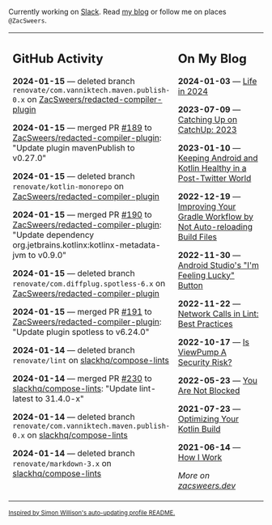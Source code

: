 Currently working on [Slack](https://slack.com/). Read [my blog](https://zacsweers.dev/) or follow me on places `@ZacSweers`.

<table><tr><td valign="top" width="60%">

## GitHub Activity
<!-- githubActivity starts -->
**2024-01-15** — deleted branch `renovate/com.vanniktech.maven.publish-0.x` on [ZacSweers/redacted-compiler-plugin](https://github.com/ZacSweers/redacted-compiler-plugin)

**2024-01-15** — merged PR [#189](https://github.com/ZacSweers/redacted-compiler-plugin/pull/189) to [ZacSweers/redacted-compiler-plugin](https://github.com/ZacSweers/redacted-compiler-plugin): "Update plugin mavenPublish to v0.27.0"

**2024-01-15** — deleted branch `renovate/kotlin-monorepo` on [ZacSweers/redacted-compiler-plugin](https://github.com/ZacSweers/redacted-compiler-plugin)

**2024-01-15** — merged PR [#190](https://github.com/ZacSweers/redacted-compiler-plugin/pull/190) to [ZacSweers/redacted-compiler-plugin](https://github.com/ZacSweers/redacted-compiler-plugin): "Update dependency org.jetbrains.kotlinx:kotlinx-metadata-jvm to v0.9.0"

**2024-01-15** — deleted branch `renovate/com.diffplug.spotless-6.x` on [ZacSweers/redacted-compiler-plugin](https://github.com/ZacSweers/redacted-compiler-plugin)

**2024-01-15** — merged PR [#191](https://github.com/ZacSweers/redacted-compiler-plugin/pull/191) to [ZacSweers/redacted-compiler-plugin](https://github.com/ZacSweers/redacted-compiler-plugin): "Update plugin spotless to v6.24.0"

**2024-01-14** — deleted branch `renovate/lint` on [slackhq/compose-lints](https://github.com/slackhq/compose-lints)

**2024-01-14** — merged PR [#230](https://github.com/slackhq/compose-lints/pull/230) to [slackhq/compose-lints](https://github.com/slackhq/compose-lints): "Update lint-latest to 31.4.0-x"

**2024-01-14** — deleted branch `renovate/com.vanniktech.maven.publish-0.x` on [slackhq/compose-lints](https://github.com/slackhq/compose-lints)

**2024-01-14** — deleted branch `renovate/markdown-3.x` on [slackhq/compose-lints](https://github.com/slackhq/compose-lints)
<!-- githubActivity ends -->
</td><td valign="top" width="40%">

## On My Blog
<!-- blog starts -->
**2024-01-03** — [Life in 2024](https://www.zacsweers.dev/life-in-2024/)

**2023-07-09** — [Catching Up on CatchUp: 2023](https://www.zacsweers.dev/catching-up-on-catchup-2023/)

**2023-01-10** — [Keeping Android and Kotlin Healthy in a Post-Twitter World](https://www.zacsweers.dev/keeping-android-healthy/)

**2022-12-19** — [Improving Your Gradle Workflow by Not Auto-reloading Build Files](https://www.zacsweers.dev/improving-your-workflow-by-not-auto-reloading-build-files/)

**2022-11-30** — [Android Studio's "I'm Feeling Lucky" Button](https://www.zacsweers.dev/android-studios-im-feeling-lucky-button/)

**2022-11-22** — [Network Calls in Lint: Best Practices](https://www.zacsweers.dev/network-calls-in-lint-best-practices/)

**2022-10-17** — [Is ViewPump A Security Risk?](https://www.zacsweers.dev/is-viewpump-a-security-risk/)

**2022-05-23** — [You Are Not Blocked](https://www.zacsweers.dev/you-are-not-blocked/)

**2021-07-23** — [Optimizing Your Kotlin Build](https://www.zacsweers.dev/optimizing-your-kotlin-build/)

**2021-06-14** — [How I Work](https://www.zacsweers.dev/how-i-work/)
<!-- blog ends -->
_More on [zacsweers.dev](https://zacsweers.dev/)_
</td></tr></table>

<sub><a href="https://simonwillison.net/2020/Jul/10/self-updating-profile-readme/">Inspired by Simon Willison's auto-updating profile README.</a></sub>